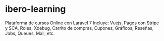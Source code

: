 # ibero-learning
Plataforma de cursos Online con Laravel 7
Incluye:
Vuejs, Pagos con Stripe y SCA, 
Roles, Xdebug, 
Carrito de compras, 
Cupones, Gráficos, 
Reseñas, Jobs, 
Queues, Mail, etc.
